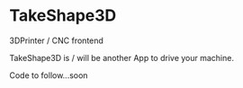 # TakeShape3D
3DPrinter / CNC frontend

TakeShape3D is / will be another App to drive your machine.

Code to follow...soon
